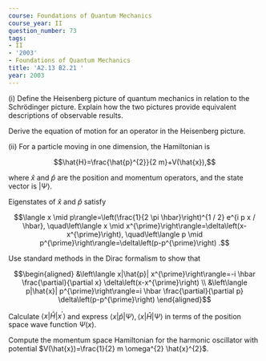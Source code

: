 ```yaml
---
course: Foundations of Quantum Mechanics
course_year: II
question_number: 73
tags:
- II
- '2003'
- Foundations of Quantum Mechanics
title: 'A2.13 B2.21 '
year: 2003
---
```



(i) Define the Heisenberg picture of quantum mechanics in relation to the Schrödinger picture. Explain how the two pictures provide equivalent descriptions of observable results.

Derive the equation of motion for an operator in the Heisenberg picture.

(ii) For a particle moving in one dimension, the Hamiltonian is

$$\hat{H}=\frac{\hat{p}^{2}}{2 m}+V(\hat{x}),$$

where $\hat{x}$ and $\hat{p}$ are the position and momentum operators, and the state vector is $|\Psi\rangle$.

Eigenstates of $\hat{x}$ and $\hat{p}$ satisfy

$$\langle x \mid p\rangle=\left(\frac{1}{2 \pi \hbar}\right)^{1 / 2} e^{i p x / \hbar}, \quad\left\langle x \mid x^{\prime}\right\rangle=\delta\left(x-x^{\prime}\right), \quad\left\langle p \mid p^{\prime}\right\rangle=\delta\left(p-p^{\prime}\right) .$$

Use standard methods in the Dirac formalism to show that

$$\begin{aligned}
&\left\langle x|\hat{p}| x^{\prime}\right\rangle=-i \hbar \frac{\partial}{\partial x} \delta\left(x-x^{\prime}\right) \\
&\left\langle p|\hat{x}| p^{\prime}\right\rangle=i \hbar \frac{\partial}{\partial p} \delta\left(p-p^{\prime}\right)
\end{aligned}$$

Calculate $\left\langle x|\hat{H}| x^{\prime}\right\rangle$ and express $\langle x|\hat{p}| \Psi\rangle,\langle x|\hat{H}| \Psi\rangle$ in terms of the position space wave function $\Psi(x)$.

Compute the momentum space Hamiltonian for the harmonic oscillator with potential $V(\hat{x})=\frac{1}{2} m \omega^{2} \hat{x}^{2}$.